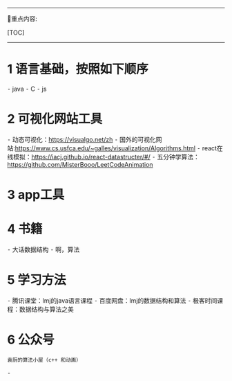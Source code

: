 -------
🌈重点内容:

[TOC]

-------
# 1	语言基础，按照如下顺序
⁃	java
⁃	C
⁃	js
	
# 2	可视化网站工具
⁃	动态可视化：https://visualgo.net/zh
⁃	国外的可视化网站:https://www.cs.usfca.edu/~galles/visualization/Algorithms.html
⁃	react在线模拟：https://iacj.github.io/react-datastructer/#/
⁃	五分钟学算法：https://github.com/MisterBooo/LeetCodeAnimation
# 3	app工具
# 4	书籍
⁃	大话数据结构
⁃	啊，算法
# 5	学习方法
⁃	腾讯课堂：lmj的java语言课程
⁃	百度网盘：lmj的数据结构和算法
⁃	极客时间课程：数据结构与算法之美
# 6	公众号
    袁厨的算法小屋（c++ 和动画）
⁃	